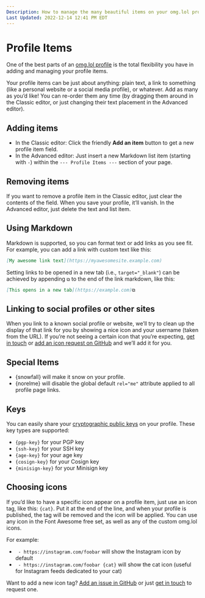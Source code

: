 ```yaml
---
Description: How to manage the many beautiful items on your omg.lol profile  
Last Updated: 2022-12-14 12:41 PM EDT
---
```


# Profile Items

One of the best parts of an [omg.lol profile](/info/profiles) is the total flexibility you have in adding and managing your profile items.

Your profile items can be just about anything: plain text, a link to something (like a personal website or a social media profile), or whatever. Add as many as you’d like! You can re-order them any time (by dragging them around in the Classic editor, or just changing their text placement in the Advanced editor).

## Adding items

 - In the Classic editor: Click the friendly **Add an item** button to get a new profile item field.
 - In the Advanced editor: Just insert a new Markdown list item (starting with `-`) within the `--- Profile Items ---` section of your page.

## Removing items

If you want to remove a profile item in the Classic editor, just clear the contents of the field. When you save your profile, it’ll vanish. In the Advanced editor, just delete the text and list item.

## Using Markdown

Markdown is supported, so you can format text or add links as you see fit. For example, you can add a link with custom text like this:

```markdown
[My awesome link text](https://myawesomesite.example.com)
```

Setting links to be opened in a new tab (i.e., `target="_blank"`) can be achieved by appending `⧉` to the end of the link markdown, like this:

```markdown
[This opens in a new tab](https://example.com)⧉
```

## Linking to social profiles or other sites

When you link to a known social profile or website, we’ll try to clean up the display of that link for you by showing a nice icon and your username (taken from the URL). If you’re not seeing a certain icon that you’re expecting, [get in touch](/info/contact) or [add an icon request on GitHub](https://github.com/neatnik/omg.lol/issues/new?assignees=&labels=icon&template=icons.yml&title=%5BIcon%5D+) and we’ll add it for you.

## Special Items

* {snowfall} will make it snow on your profile.
* {norelme} will disable the global default `rel="me"` attribute applied to all profile page links.

## Keys

You can easily share your [cryptographic public keys](/info/keys) on your profile. These key types are supported:

* `{pgp-key}` for your PGP key
* `{ssh-key}` for your SSH key
* `{age-key}` for your age key
* `{cosign-key}` for your Cosign key
* `{minisign-key}` for your Minisign key

## Choosing icons

If you’d like to have a specific icon appear on a profile item, just use an icon tag, like this: `{cat}`. Put it at the end of the line, and when your profile is published, the tag will be removed and the icon will be applied. You can use any icon in the Font Awesome free set, as well as any of the custom omg.lol icons.

For example:

* ` - https://instagram.com/foobar` will show the Instagram icon by default
* ` - https://instagram.com/foobar {cat}` will show the cat icon (useful for Instagram feeds dedicated to your cat)

<!-- todo: link to catalog of icons -->

Want to add a new icon tag? [Add an issue in GitHub](https://github.com/neatnik/omg.lol/issues/new) or just [get in touch](/info/contact) to request one.
